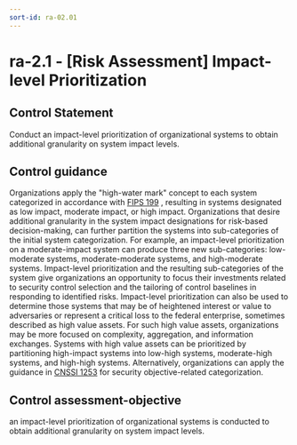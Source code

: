 ```yaml
---
sort-id: ra-02.01
---
```


# ra-2.1 - \[Risk Assessment\] Impact-level Prioritization

## Control Statement

Conduct an impact-level prioritization of organizational systems to obtain additional granularity on system impact levels.

## Control guidance

Organizations apply the "high-water mark" concept to each system categorized in accordance with [FIPS 199](#628d22a1-6a11-4784-bc59-5cd9497b5445) , resulting in systems designated as low impact, moderate impact, or high impact. Organizations that desire additional granularity in the system impact designations for risk-based decision-making, can further partition the systems into sub-categories of the initial system categorization. For example, an impact-level prioritization on a moderate-impact system can produce three new sub-categories: low-moderate systems, moderate-moderate systems, and high-moderate systems. Impact-level prioritization and the resulting sub-categories of the system give organizations an opportunity to focus their investments related to security control selection and the tailoring of control baselines in responding to identified risks. Impact-level prioritization can also be used to determine those systems that may be of heightened interest or value to adversaries or represent a critical loss to the federal enterprise, sometimes described as high value assets. For such high value assets, organizations may be more focused on complexity, aggregation, and information exchanges. Systems with high value assets can be prioritized by partitioning high-impact systems into low-high systems, moderate-high systems, and high-high systems. Alternatively, organizations can apply the guidance in [CNSSI 1253](#4e4fbc93-333d-45e6-a875-de36b878b6b9) for security objective-related categorization.

## Control assessment-objective

an impact-level prioritization of organizational systems is conducted to obtain additional granularity on system impact levels.
